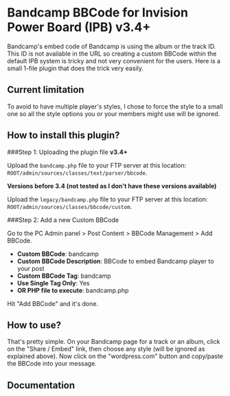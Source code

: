# Bandcamp BBCode for Invision Power Board (IPB) v3.4+

Bandcamp's embed code of Bandcamp is using the album or the track ID. This ID is not available in the URL so creating a custom BBCode within the default IPB system is tricky and not very convenient for the users. Here is a small 1-file plugin that does the trick very easily.

## Current limitation

To avoid to have multiple player's styles, I chose to force the style to a small one so all the style options you or your members might use will be ignored.

## How to install this plugin?

###Step 1: Uploading the plugin file
**v3.4+**

Upload the ```bandcamp.php``` file to your FTP server at this location: ```ROOT/admin/sources/classes/text/parser/bbcode```. 

**Versions before 3.4 (not tested as I don't have these versions available)**

Upload the ```legacy/bandcamp.php``` file to your FTP server at this location: ```ROOT/admin/sources/classes/bbcode/custom```. 

###Step 2: Add a new Custom BBCode

Go to the PC Admin panel > Post Content > BBCode Management > Add BBCode.

- **Custom BBCode**: bandcamp
- **Custom BBCode Description**: BBCode to embed Bandcamp player to your post
- **Custom BBCode Tag**: bandcamp
- **Use Single Tag Only**: Yes
- **OR PHP file to execute**: bandcamp.php

Hit "Add BBCode" and it's done.

## How to use?

That's pretty simple. On your Bandcamp page for a track or an album, click on the "Share / Embed" link, then choose any style (will be ignored as explained above). Now click on the "wordpress.com" button and copy/paste the BBCode into your message.

## Documentation

[Custom BBCode Plugins]:https://www.invisionpower.com/support/guides/_/advanced-and-developers/api-methods/custom-bbcode-plugins-r47